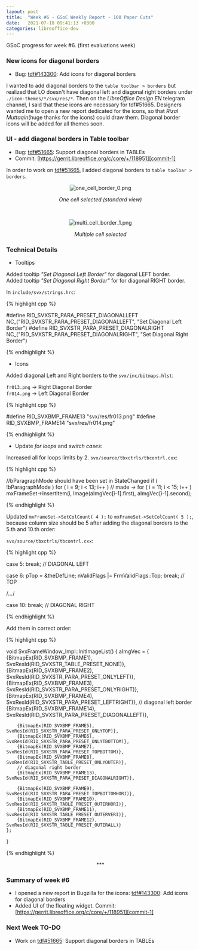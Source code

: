 ```yaml
---
layout: post
title:  "Week #6 - GSoC Weekly Report - 100 Paper Cuts"
date:   2021-07-18 09:41:13 +0300
categories: libreoffice-dev
---
```


GSoC progress for week #6. (first evaluations week)

### New icons for diagonal borders

- Bug: [tdf#143300][tdf#143300]: Add icons for diagonal borders

I wanted to add diagonal borders to the `table toolbar > borders` but realized that LO doesn't have diagonal left and diagonal right borders under `./icon-themes/*/svx/res/*`. Then on the _LibreOffice Design EN_ telegram channel, I said that these icons are necessary for tdf#51665. Designers wanted me to open a new report dedicated for the icons, so that _Rizal Muttaqin_(huge thanks for the icons) could draw them. Diagonal border icons will be added for all themes soon.

### UI - add diagonal borders in Table toolbar

- Bug: [tdf#51665][tdf#51665]: Support diagonal borders in TABLEs
- Commit: [https://gerrit.libreoffice.org/c/core/+/118951][commit-1]

In order to work on [tdf#51665][tdf#51665], I added diagonal borders to `table toolbar > borders`.


<p align="center">
  <img src="https://bayramcicek.com.tr/folder/libreoffice-png/one_cell_border_0.png" alt="one_cell_border_0.png"/>
</p>

<p align="center">
    <i>One cell selected (standard view)</i>
</p>

<br>   
<p align="center">
  <img src="https://bayramcicek.com.tr/folder/libreoffice-png/multi_cell_border_1.png" alt="multi_cell_border_1.png"/>
</p>

<p align="center">
    <i>Multiple cell selected</i>
</p>


### Technical Details

- Tooltips

Added tooltip _"Set Diagonal Left Border"_ for diagonal LEFT border.<br>
Added tooltip _"Set Diagonal Right Border"_ for for diagonal RIGHT border.

In `include/svx/strings.hrc`:

{% highlight cpp %}

#define RID_SVXSTR_PARA_PRESET_DIAGONALLEFT         NC_("RID_SVXSTR_PARA_PRESET_DIAGONALLEFT", "Set Diagonal Left Border")
#define RID_SVXSTR_PARA_PRESET_DIAGONALRIGHT        NC_("RID_SVXSTR_PARA_PRESET_DIAGONALRIGHT", "Set Diagonal Right Border")

{% endhighlight %}

- Icons

Added diagonal Left and Right borders to the `svx/inc/bitmaps.hlst`:

`fr013.png` -> Right Diagonal Border<br>
`fr014.png` -> Left Diagonal Border

{% highlight cpp %}

#define RID_SVXBMP_FRAME13                          "svx/res/fr013.png"
#define RID_SVXBMP_FRAME14                          "svx/res/fr014.png"

{% endhighlight %}

- Update _for loops_ and _switch cases_:

Increased all for loops limits by 2. `svx/source/tbxctrls/tbcontrl.cxx`:

{% highlight cpp %}

//bParagraphMode should have been set in StateChanged
if ( !bParagraphMode )
    for ( i = 9; i < 13; i++ ) // made -> for ( i = 11; i < 15; i++ )
        mxFrameSet->InsertItem(i, Image(aImgVec[i-1].first), aImgVec[i-1].second); 

{% endhighlight %}

Updated `mxFrameSet->SetColCount( 4 );` to `mxFrameSet->SetColCount( 5 );`, because column size should be 5 after adding the diagonal borders to the 5.th and 10.th order:

`svx/source/tbxctrls/tbcontrl.cxx`:

{% highlight cpp %}

case 5: break;  // DIAGONAL LEFT

case 6: pTop = &theDefLine;
        nValidFlags |= FrmValidFlags::Top;
break;  // TOP

/*...*/

case 10: break;  // DIAGONAL RIGHT

{% endhighlight %}

Add them in correct order:

{% highlight cpp %}

void SvxFrameWindow_Impl::InitImageList()
{
    aImgVec = {
        {BitmapEx(RID_SVXBMP_FRAME1), SvxResId(RID_SVXSTR_TABLE_PRESET_NONE)},
        {BitmapEx(RID_SVXBMP_FRAME2), SvxResId(RID_SVXSTR_PARA_PRESET_ONLYLEFT)},
        {BitmapEx(RID_SVXBMP_FRAME3), SvxResId(RID_SVXSTR_PARA_PRESET_ONLYRIGHT)},
        {BitmapEx(RID_SVXBMP_FRAME4), SvxResId(RID_SVXSTR_PARA_PRESET_LEFTRIGHT)},
        // diagonal left border
        {BitmapEx(RID_SVXBMP_FRAME14), SvxResId(RID_SVXSTR_PARA_PRESET_DIAGONALLEFT)},

        {BitmapEx(RID_SVXBMP_FRAME5), SvxResId(RID_SVXSTR_PARA_PRESET_ONLYTOP)},
        {BitmapEx(RID_SVXBMP_FRAME6), SvxResId(RID_SVXSTR_PARA_PRESET_ONLYTBOTTOM)},
        {BitmapEx(RID_SVXBMP_FRAME7), SvxResId(RID_SVXSTR_PARA_PRESET_TOPBOTTOM)},
        {BitmapEx(RID_SVXBMP_FRAME8), SvxResId(RID_SVXSTR_TABLE_PRESET_ONLYOUTER)},
        // diagonal right border
        {BitmapEx(RID_SVXBMP_FRAME13), SvxResId(RID_SVXSTR_PARA_PRESET_DIAGONALRIGHT)},

        {BitmapEx(RID_SVXBMP_FRAME9), SvxResId(RID_SVXSTR_PARA_PRESET_TOPBOTTOMHORI)},
        {BitmapEx(RID_SVXBMP_FRAME10), SvxResId(RID_SVXSTR_TABLE_PRESET_OUTERHORI)},
        {BitmapEx(RID_SVXBMP_FRAME11), SvxResId(RID_SVXSTR_TABLE_PRESET_OUTERVERI)},
        {BitmapEx(RID_SVXBMP_FRAME12), SvxResId(RID_SVXSTR_TABLE_PRESET_OUTERALL)}
    };
}

{% endhighlight %}

<p align="center">
    ***
</p>

### Summary of week #6

- I opened a new report in Bugzilla for the icons: [tdf#143300][tdf#143300]: Add icons for diagonal borders
- Added UI of the floating widget. Commit: [https://gerrit.libreoffice.org/c/core/+/118951][commit-1]


### Next Week TO-DO

- Work on [tdf#51665][tdf#51665]: Support diagonal borders in TABLEs


[tdf#143300]: https://bugs.documentfoundation.org/show_bug.cgi?id=143300

[tdf#51665]: https://bugs.documentfoundation.org/show_bug.cgi?id=51665

[commit-1]: https://gerrit.libreoffice.org/c/core/+/118951